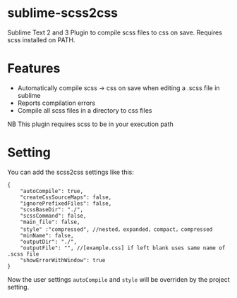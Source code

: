 # sublime-scss2css

Sublime Text 2 and 3 Plugin to compile scss files to css on save. Requires scss installed on PATH.


# Features

 * Automatically compile scss -> css on save when editing a .scss file in sublime
 * Reports compilation errors
 * Compile all scss files in a directory to css files

NB This plugin requires scss to be in your execution path

# Setting

You can add the scss2css settings like this:

	{
		"autoCompile": true,
		"createCssSourceMaps": false,
		"ignorePrefixedFiles": false,
		"scssBaseDir": "./",
		"scssCommand": false,
		"main_file": false,
		"style" :"compressed", //nested，expanded，compact，compressed
		"minName": false,
		"outputDir": "./",
		"outputFile": "", //[example.css] if left blank uses same name of .scss file
		"showErrorWithWindow": true	
	}

Now the user settings `autoCompile` and `style` will be overriden by the project setting.
